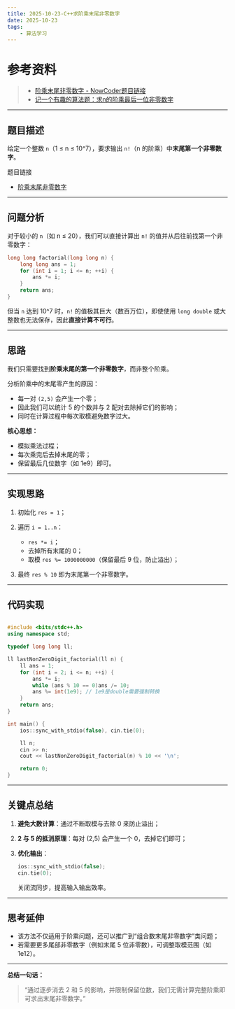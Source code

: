 ```yaml
---
title: 2025-10-23-C++求阶乘末尾非零数字
date: 2025-10-23
tags: 
    - 算法学习
---
```


# 参考资料

> - [阶乘末尾非零数字 - NowCoder题目链接](https://www.nowcoder.com/practice/248c8fbee56e491aa147b67b9c082da0?channelPut=w251acm)  
> - [记一个有趣的算法题：求n的阶乘最后一位非零数字](https://blog.csdn.net/winter2121/article/details/119570873)

---

##  题目描述

给定一个整数 `n`（1 ≤ n ≤ 10^7），要求输出 `n!`（n 的阶乘）中**末尾第一个非零数字**。

题目链接

- [阶乘末尾非零数字](https://www.nowcoder.com/practice/248c8fbee56e491aa147b67b9c082da0?channelPut=w251acm)
---

##  问题分析

对于较小的 `n`（如 n ≤ 20），我们可以直接计算出 `n!` 的值并从后往前找第一个非零数字：

```cpp
long long factorial(long long n) {
    long long ans = 1;
    for (int i = 1; i <= n; ++i) {
        ans *= i;
    }
    return ans;
}
````

但当 `n` 达到 10^7 时，`n!` 的值极其巨大（数百万位），即使使用 `long double` 或大整数也无法保存，因此**直接计算不可行**。

---

## 思路

我们只需要找到**阶乘末尾的第一个非零数字**，而非整个阶乘。

分析阶乘中的末尾零产生的原因：

* 每一对 `(2,5)` 会产生一个零；
* 因此我们可以统计 5 的个数并与 2 配对去除掉它们的影响；
* 同时在计算过程中每次取模避免数字过大。

**核心思想：**

* 模拟乘法过程；
* 每次乘完后去掉末尾的零；
* 保留最后几位数字（如 1e9）即可。

---

##  实现思路

1. 初始化 `res = 1`；
2. 遍历 `i = 1..n`：

   * `res *= i`；
   * 去掉所有末尾的 0；
   * 取模 `res %= 1000000000`（保留最后 9 位，防止溢出）；
3. 最终 `res % 10` 即为末尾第一个非零数字。

---

##  代码实现

```cpp

#include <bits/stdc++.h>
using namespace std;

typedef long long ll;

ll lastNonZeroDigit_factorial(ll n) {
    ll ans = 1;
    for (int i = 2; i <= n; ++i) {
        ans *= i;
        while (ans % 10 == 0)ans /= 10;
        ans %= int(1e9); // 1e9是double需要强制转换
    }
    return ans;
}

int main() {
    ios::sync_with_stdio(false), cin.tie(0);

    ll n;
    cin >> n;
    cout << lastNonZeroDigit_factorial(n) % 10 << '\n';

    return 0;
}
```

---

##  关键点总结

1. **避免大数计算**：通过不断取模与去除 0 来防止溢出；
2. **2 与 5 的抵消原理**：每对 (2,5) 会产生一个 0，去掉它们即可；
3. **优化输出**：

   ```cpp
   ios::sync_with_stdio(false);
   cin.tie(0);
   ```

   关闭流同步，提高输入输出效率。

---

##  思考延伸

* 该方法不仅适用于阶乘问题，还可以推广到“组合数末尾非零数字”类问题；
* 若需要更多尾部非零数字（例如末尾 5 位非零数），可调整取模范围（如 1e12）。

---

**总结一句话：**

> “通过逐步消去 2 和 5 的影响，并限制保留位数，我们无需计算完整阶乘即可求出末尾非零数字。”


